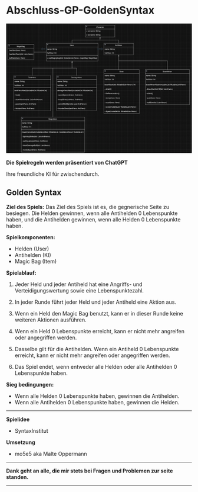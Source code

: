 # Abschluss-GP-GoldenSyntax
<img width="2262" alt="Golden Syntax" src="image/Golden Syntax.png">

**Die Spielregeln werden präsentiert von ChatGPT**

Ihre freundliche KI für zwischendurch.

**Golden Syntax**
---

**Ziel des Spiels:**
Das Ziel des Spiels ist es, die gegnerische Seite zu besiegen. Die Helden gewinnen, wenn alle Antihelden 0 Lebenspunkte haben, und die Antihelden gewinnen, wenn alle Helden 0 Lebenspunkte haben.

**Spielkomponenten:**
- Helden (User)
- Antihelden (KI)
- Magic Bag (Item)

**Spielablauf:**
1. Jeder Held und jeder Antiheld hat eine Angriffs- und Verteidigungswertung sowie eine Lebenspunktezahl.

2. In jeder Runde führt jeder Held und jeder Antiheld eine Aktion aus.

3. Wenn ein Held den Magic Bag benutzt, kann er in dieser Runde keine weiteren Aktionen ausführen.

4. Wenn ein Held 0 Lebenspunkte erreicht, kann er nicht mehr angreifen oder angegriffen werden.

5. Dasselbe gilt für die Antihelden. Wenn ein Antiheld 0 Lebenspunkte erreicht, kann er nicht mehr angreifen oder angegriffen werden.

6. Das Spiel endet, wenn entweder alle Helden oder alle Antihelden 0 Lebenspunkte haben.

**Sieg bedingungen:**
- Wenn alle Helden 0 Lebenspunkte haben, gewinnen die Antihelden.
- Wenn alle Antihelden 0 Lebenspunkte haben, gewinnen die Helden.

___

**Spielidee**
- SyntaxInstitut

**Umsetzung**
- mo5e5 aka Malte Oppermann

___
**Dank geht an alle, die mir stets bei Fragen und Problemen zur seite standen.**
___
